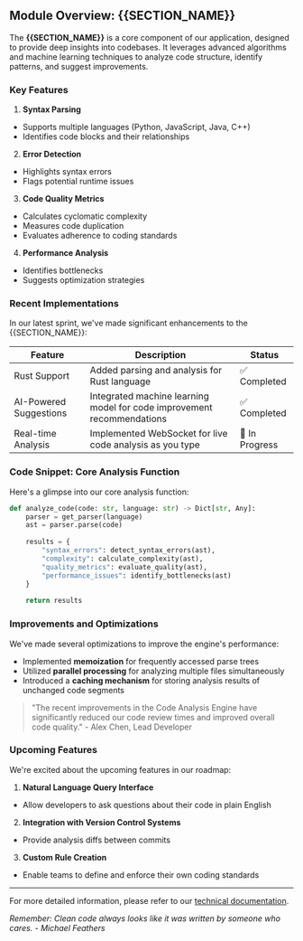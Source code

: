 ## Module Overview: {{SECTION_NAME}}

The **{{SECTION_NAME}}** is a core component of our application, designed to provide deep insights into codebases. It leverages advanced algorithms and machine learning techniques to analyze code structure, identify patterns, and suggest improvements.

### Key Features

1. **Syntax Parsing**
  - Supports multiple languages (Python, JavaScript, Java, C++)
  - Identifies code blocks and their relationships

2. **Error Detection**
  - Highlights syntax errors
  - Flags potential runtime issues

3. **Code Quality Metrics**
  - Calculates cyclomatic complexity
  - Measures code duplication
  - Evaluates adherence to coding standards

4. **Performance Analysis**
  - Identifies bottlenecks
  - Suggests optimization strategies

### Recent Implementations

In our latest sprint, we've made significant enhancements to the {{SECTION_NAME}}:

| Feature | Description | Status |
|---------|-------------|--------|
| Rust Support | Added parsing and analysis for Rust language | ✅ Completed |
| AI-Powered Suggestions | Integrated machine learning model for code improvement recommendations | ✅ Completed |
| Real-time Analysis | Implemented WebSocket for live code analysis as you type | 🚧 In Progress |

### Code Snippet: Core Analysis Function

Here's a glimpse into our core analysis function:

```python
def analyze_code(code: str, language: str) -> Dict[str, Any]:
    parser = get_parser(language)
    ast = parser.parse(code)
    
    results = {
        "syntax_errors": detect_syntax_errors(ast),
        "complexity": calculate_complexity(ast),
        "quality_metrics": evaluate_quality(ast),
        "performance_issues": identify_bottlenecks(ast)
    }
    
    return results
```

### Improvements and Optimizations

We've made several optimizations to improve the engine's performance:

- Implemented **memoization** for frequently accessed parse trees
- Utilized **parallel processing** for analyzing multiple files simultaneously
- Introduced a **caching mechanism** for storing analysis results of unchanged code segments

> "The recent improvements in the Code Analysis Engine have significantly reduced our code review times and improved overall code quality." - Alex Chen, Lead Developer

### Upcoming Features

We're excited about the upcoming features in our roadmap:

1. **Natural Language Query Interface**
  - Allow developers to ask questions about their code in plain English
2. **Integration with Version Control Systems**
  - Provide analysis diffs between commits
3. **Custom Rule Creation**
  - Enable teams to define and enforce their own coding standards

---

For more detailed information, please refer to our [technical documentation](https://docs.example.com/code-analysis-engine).

*Remember: Clean code always looks like it was written by someone who cares. - Michael Feathers*
